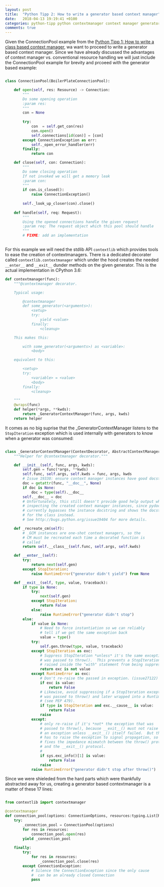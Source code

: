 ```yaml
---
layout: post
title:  "Python Tipp 2: How to write a generator based context manager"
date:   2018-04-13 19:19:41 +0100
categories: python-tipp python contextmanager context manager generator
comments: true
---
```



Given the ConnectionPool example from the [Python Tipp 1: How to write a class based context manager](https://4thel00z.github.io/python-tipp-context-manager-class-1/),
wa want to proceed to write a generator based context manager.
Since we have already discussed the advantages of context manager vs. conventional resource handling we will just include the ConnectionPool example for brevity and prcoeed with the generator based example:

```python

class ConnectionPool(BoilerPlateConnectionPool):

    def open(self, res: Resource) -> Connection:
        """
        Do some opening operation
        :param res:
        """
        con = None
      
        try:
            con  = self.get_con(res)
            con.open()
            self.connections[id(con)] = [con]
        except ConnectionException as err:
            self._open_error_handler(err)
        finally:
            return con

    def close(self, con: Connection):
        """
        Do some closing operation
        If not invoked we will get a memory leak
        :param con:
        """
        if con.is_closed():
            raise ConnectionException()
        
        self._look_up_closer(con).close()
        
    def handle(self, req: Request):
        """
        Using the opened connections handle the given request
        :param req: The request object which this pool should handle
        """
        # FIXME: add an implementation
        
```

For this example we will need the stdlib API ```contextlib``` which provides tools to ease the creation of contextmanagers.
There is a dedicated decorater called ```contextlib.contextmanager``` which under the hood creates the needed ```__enter__``` and ```__exit__``` dunder methods on the given generator.
This is the actual implementation in CPython 3.6:

```python
def contextmanager(func):
    """@contextmanager decorator.

    Typical usage:

        @contextmanager
        def some_generator(<arguments>):
            <setup>
            try:
                yield <value>
            finally:
                <cleanup>

    This makes this:

        with some_generator(<arguments>) as <variable>:
            <body>

    equivalent to this:

        <setup>
        try:
            <variable> = <value>
            <body>
        finally:
            <cleanup>

    """
    @wraps(func)
    def helper(*args, **kwds):
        return _GeneratorContextManager(func, args, kwds)
    return helper
```

It comes as no big suprise that the _GeneratorContextManager listens to the ```StopIteration``` exception which is used internally with generators to know when a generator was consumed:

```python

class _GeneratorContextManager(ContextDecorator, AbstractContextManager):
    """Helper for @contextmanager decorator."""

    def __init__(self, func, args, kwds):
        self.gen = func(*args, **kwds)
        self.func, self.args, self.kwds = func, args, kwds
        # Issue 19330: ensure context manager instances have good docstrings
        doc = getattr(func, "__doc__", None)
        if doc is None:
            doc = type(self).__doc__
        self.__doc__ = doc
        # Unfortunately, this still doesn't provide good help output when
        # inspecting the created context manager instances, since pydoc
        # currently bypasses the instance docstring and shows the docstring
        # for the class instead.
        # See http://bugs.python.org/issue19404 for more details.

    def _recreate_cm(self):
        # _GCM instances are one-shot context managers, so the
        # CM must be recreated each time a decorated function is
        # called
        return self.__class__(self.func, self.args, self.kwds)

    def __enter__(self):
        try:
            return next(self.gen)
        except StopIteration:
            raise RuntimeError("generator didn't yield") from None

    def __exit__(self, type, value, traceback):
        if type is None:
            try:
                next(self.gen)
            except StopIteration:
                return False
            else:
                raise RuntimeError("generator didn't stop")
        else:
            if value is None:
                # Need to force instantiation so we can reliably
                # tell if we get the same exception back
                value = type()
            try:
                self.gen.throw(type, value, traceback)
            except StopIteration as exc:
                # Suppress StopIteration *unless* it's the same exception that
                # was passed to throw().  This prevents a StopIteration
                # raised inside the "with" statement from being suppressed.
                return exc is not value
            except RuntimeError as exc:
                # Don't re-raise the passed in exception. (issue27122)
                if exc is value:
                    return False
                # Likewise, avoid suppressing if a StopIteration exception
                # was passed to throw() and later wrapped into a RuntimeError
                # (see PEP 479).
                if type is StopIteration and exc.__cause__ is value:
                    return False
                raise
            except:
                # only re-raise if it's *not* the exception that was
                # passed to throw(), because __exit__() must not raise
                # an exception unless __exit__() itself failed.  But throw()
                # has to raise the exception to signal propagation, so this
                # fixes the impedance mismatch between the throw() protocol
                # and the __exit__() protocol.
                #
                if sys.exc_info()[1] is value:
                    return False
                raise
            raise RuntimeError("generator didn't stop after throw()")


```

Since we were shieleded from the hard parts which were thankfully abstracted away for us, creating a generator based contextmanager is a matter of these 17 lines:

```python

from contextlib import contextmanager

@contextmanager
def connection_pool(options: ConnectionOptions, resources:typing.List[Resource]):
    try:
        _connection_pool = ConnectionPool(options)
        for res in resources:
            connection_pool.open(res)
        yield _connection_pool
        
    finally:
        try:
            for res in resources:
                _connection_pool.close(res)
        except ConnectionException:
            # Silence the ConnectionException since the only cause
            #  can be an already closed Connection
            pass
         
```

